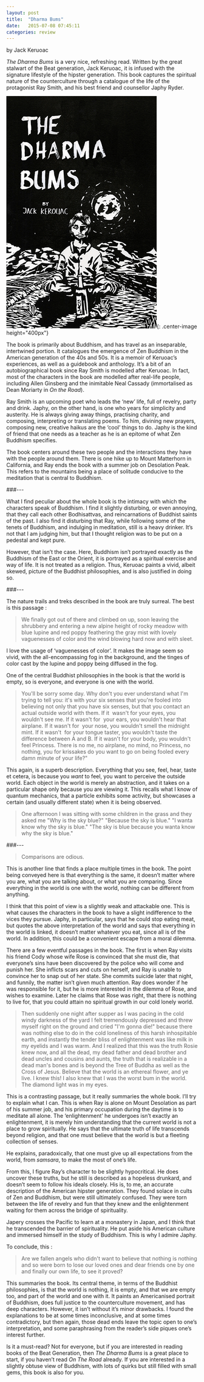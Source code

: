 ```yaml
---
layout: post
title:  "Dharma Bums"
date:   2015-07-08 07:45:11
categories: review
---
```


by Jack Keruoac

<!--more-->


_The Dharma Bums_ is a very nice, refreshing read. Written by the great stalwart of the Beat generation, Jack Keruoac, it is infused with the signature lifestyle of the hipster generation. This book captures the spiritual nature of the counterculture through a catalogue of the life of the protagonist Ray Smith, and his best friend and counsellor Japhy Ryder.

![My helpfl](/assets/dharma_bums.jpg){: .center-image height="400px"}


The book is primarily about Buddhism, and has travel as an inseparable, intertwined portion. It catalogues the emergence of Zen Buddhism in the American generation of the 40s and 50s. It is a memoir of Keruoac’s experiences, as well as a guidebook and anthology. It’s a bit of an autobiographical book since Ray Smith is modelled after Keruoac. In fact, most of the characters in the book are modelled after real-life people, including Allen Ginsberg and the inimitable Neal Cassady (immortalised as Dean Moriarty in _On the Road_).

Ray Smith is an upcoming poet who leads the ‘new’ life, full of revelry, party and drink. Japhy, on the other hand, is one who years for simplicity and austerity. He is always giving away things, practising charity, and composing, interpreting or translating poems. To him, divining new prayers, composing new, creative haikus are the ‘cool’ things to do. Japhy is the kind of friend that one needs as a teacher as he is an epitome of what Zen Buddhism specifies. 

The book centers around these two people and the interactions they have with the people around them. There is one hike up to Mount Matterhorn in California, and Ray ends the book with a summer job on Desolation Peak. This refers to the mountains being a place of solitude conducive to the meditation that is central to Buddhism.


###---

What I find peculiar about the whole book is the intimacy with which the characters speak of Buddhism. I find it slightly disturbing, or even annoying, that they call each other Bodhisattvas, and reincarnations of Buddhist saints of the past. I also find it disturbing that Ray, while following some of the tenets of Buddhism, and indulging in meditation, still is a heavy drinker. It’s not that I am judging him, but that I thought religion was to be put on a pedestal and kept pure.

However, that isn’t the case. Here, Buddhism isn’t portrayed exactly as the Buddhism of the East or the Orient, it is portrayed as a spiritual exercise and way of life. It is not treated as a religion. Thus, Keruoac paints a vivid, albeit skewed, picture of the Buddhist philosophies, and is also justified in doing so.

###---

The nature trails and treks described in the book are truly surreal. The best is this passage :

> We finally got out of there and climbed on up, soon leaving the shrubbery and entering a new alpine height of rocky meadow with blue lupine and red poppy feathering the gray mist with lovely vaguenesses of color and the wind blowing hard now and with sleet.

I love the usage of ‘vaguenesses of color’. It makes the image seem so vivid, with the all-encompassing fog in the background, and the tinges of color cast by the lupine and poppy being diffused in the fog.

One of the central Buddhist philosophies in the book is that the world is empty, so is everyone, and everyone is one with the world.

> You'll be sorry some day. Why don't you ever understand what I'm trying to tell you: it's with your six senses that you're fooled into believing not only that you have six senses, but that you contact an actual outside world with them. If it  wasn't for your eyes, you wouldn't see me. If it wasn't for  your ears, you wouldn't hear that airplane. If it wasn't for  your nose, you wouldn't smell the midnight mint. If it wasn't  for your tongue taster, you wouldn't taste the difference between A and B. If it wasn't for your body, you wouldn't feel Princess. There is no me, no airplane, no mind, no Princess, no nothing, you for krissakes do you want to go on being fooled every damn minute of your life?"

This again, is a superb description. Everything that you see, feel, hear, taste et cetera, is because you _want_ to feel, you want to perceive the outside world. Each object in the world is merely an abstraction, and it takes on a particular shape only because you are viewing it. This recalls what I know of quantum mechanics, that a particle exhibits some activity, but showcases a certain (and usually different state) when it is being observed.

> One afternoon I was sitting with some children in the grass and they asked me "Why is the sky blue?" "Because the sky is blue." "I wanta know why the sky is blue." "The sky is blue because you wanta know why the sky is blue."


###---

> Comparisons are odious.

This is another line that finds a place multiple times in the book. The point being conveyed here is that everything is the same, it doesn’t matter where you are, what you are talking about, or what you are comparing. Since everything in the world is one with the world, nothing can be different from anything.

I think that this point of view is a slightly weak and attackable one. This is what causes the characters in the book to have a slight indifference to the vices they pursue. Japhy, in particular, says that he could stop eating meat, but quotes the above interpretation of the world and says that everything in the world is linked, it doesn’t matter whatever you eat, since all is of the world. In addition, this could be a convenient escape from a moral dilemma.

There are a few eventful passages in the book. The first is when Ray visits his friend Cody whose wife Rose is convinced that she must die, that everyone’s sins have been discovered by the police who will come and punish her. She inflicts scars and cuts on herself, and Ray is unable to convince her to snap out of her state. She commits suicide later that night, and funnily, the matter isn’t given much attention. Ray does wonder if he was responsible for it, but he is more interested in the dilemma of Rose, and wishes to examine. Later he claims that Rose was right, that there is nothing to live for, that you could attain no spiritual growth in our cold lonely world.

> Then suddenly one night after supper as I was pacing in the cold windy darkness of the yard I felt tremendously depressed and threw myself right on the ground and cried "I'm gonna die!" because there was nothing else to do in the cold loneliness of this harsh inhospitable earth, and instantly the tender bliss of enlightenment was like milk in my eyelids and I was warm. And I realized that this was the truth Rosie knew now, and all the dead, my dead father and dead brother and dead uncles and cousins and aunts, the truth that is realizable in a dead man's bones and is beyond the Tree of Buddha as well as the Cross of Jesus. Believe that the world is an ethereal flower, and ye live. I knew this! I also knew that I was the worst bum in the world. The diamond light was in my eyes.

This is a contrasting passage, but it really summaries the whole book. I’ll try to explain what I can. This is when Ray is alone on Mount Desolation as part of his summer job, and his primary occupation during the daytime is to meditate all alone. The ‘enlightenment’ he undergoes isn’t exactly an enlightenment, it is merely him understanding that the current world is not a place to grow spiritually. He says that the ultimate truth of life transcends beyond religion, and that one must believe that the world is but a fleeting collection of senses.

He explains, paradoxically, that one must give up all expectations from the world, from _samsara_, to make the most of one’s life.

From this, I figure Ray’s character to be slightly hypocritical. He does uncover these truths, but he still is described as a hopeless drunkard, and doesn’t seem to follow his ideals closely. His is, to me, an accurate description of the American hipster generation. They found solace in cults of Zen and Buddhism, but were still ultimately confused. They were torn between the life of revelry and fun that they knew and the enlightenment waiting for them across the bridge of spirituality.

Japery crosses the Pacific to learn at a monastery in Japan, and I think that he transcended the barrier of spirituality. He put aside his American culture and immersed himself in the study of Buddhism. This is why I admire Japhy.

To conclude, this :

> Are we fallen angels who didn't want to believe that nothing is nothing and so were born to lose our loved ones and dear friends one by one and finally our own life, to see it proved?

This summaries the book. Its central theme, in terms of the Buddhist philosophies, is that the world is nothing, it is empty, and that we are empty too, and part of the world and one with it. It paints an Americanised portrait of Buddhism, does full justice to the counterculture movement, and has deep characters. However, it isn’t without it’s minor drawbacks. I found the explanations to be at some times inconclusive, and at some times contradictory, but then again, those dead ends leave the topic open to one’s interpretation, and some paraphrasing from the reader’s side piques one’s interest further.

Is it a must-read? Not for everyone, but if you are interested in reading books of the Beat Generation, then _The Dharma Bums_ is a great place to start, if you haven’t read _On The Road_ already. If you are interested in a slightly obtuse view of Buddhism, with lots of quirks but still filled with small gems, this book is also for you.